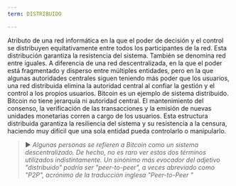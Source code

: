 ```yaml
---
term: DISTRIBUIDO

---
```

Atributo de una red informática en la que el poder de decisión y el control se distribuyen equitativamente entre todos los participantes de la red. Esta distribución garantiza la resistencia del sistema. También se denomina red entre iguales. A diferencia de una red descentralizada, en la que el poder está fragmentado y disperso entre múltiples entidades, pero en la que algunas autoridades centrales siguen teniendo más poder que los usuarios, una red distribuida elimina la autoridad central al confiar la gestión y el control a los propios usuarios. Bitcoin es un ejemplo de sistema distribuido. Bitcoin no tiene jerarquía ni autoridad central. El mantenimiento del consenso, la verificación de las transacciones y la emisión de nuevas unidades monetarias corren a cargo de los usuarios. Esta estructura distribuida garantiza la resiliencia del sistema y su resistencia a la censura, haciendo muy difícil que una sola entidad pueda controlarlo o manipularlo.

> ► *Algunas personas se refieren a Bitcoin como un sistema descentralizado. De hecho, no es raro ver estos dos términos utilizados indistintamente. Un sinónimo más evocador del adjetivo "distribuido" podría ser "peer-to-peer", a veces abreviado como "P2P", acrónimo de la traducción inglesa "Peer-to-Peer "*